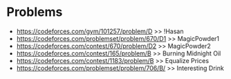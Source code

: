 # Problems
- https://codeforces.com/gym/101257/problem/D  >> !Hasan
- https://codeforces.com/problemset/problem/670/D1 >> MagicPowder1
- https://codeforces.com/contest/670/problem/D2 >> MagicPowder2
- https://codeforces.com/contest/165/problem/B >> Burning Midnight Oil
- https://codeforces.com/contest/1183/problem/B >> Equalize Prices
- https://codeforces.com/problemset/problem/706/B/ >> Interesting Drink
